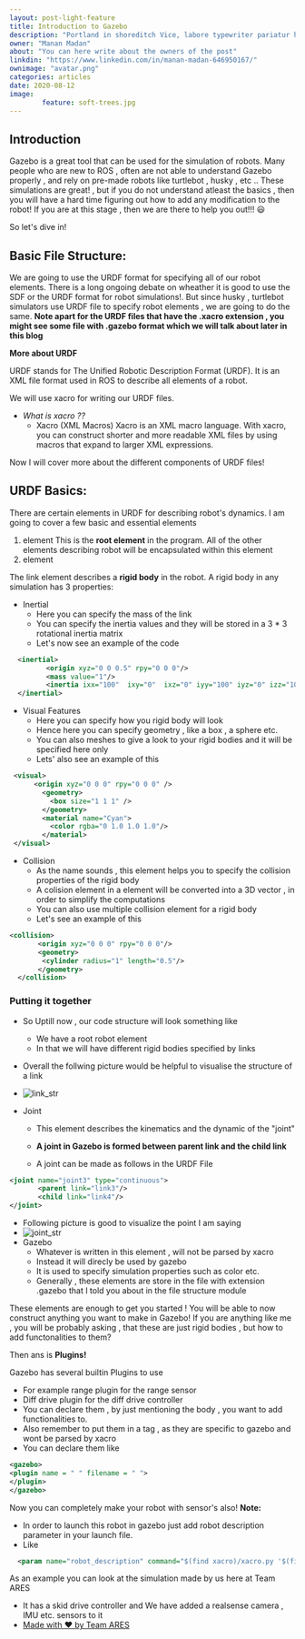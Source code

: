 ```yaml
---
layout: post-light-feature
title: Introduction to Gazebo
description: "Portland in shoreditch Vice, labore typewriter pariatur hoodie fap sartorial Austin. Pinterest literally occupy Schlitz forage."
owner: "Manan Madan"
about: "You can here write about the owners of the post"
linkdin: "https://www.linkedin.com/in/manan-madan-646950167/"
ownimage: "avatar.png"
categories: articles
date: 2020-08-12
image: 
        feature: soft-trees.jpg
---
```

## Introduction

Gazebo is a great tool that can be used for the simulation of robots. Many people who are new to ROS , often are not able to understand Gazebo properly , and rely on pre-made robots like turtlebot , husky , etc .. 
These simulations are great! , but if you do not understand atleast the basics , then you will have a hard time figuring out how to add any modification to the robot!
If you are at this stage , then we are there to help you out!!! :smiley:

So let's dive in!

## Basic File Structure:

We are going to use the URDF format for specifying all of our robot elements.
There is a long ongoing debate on wheather it is good to use the SDF or the URDF format for robot simulations!.
But since husky , turtlebot simulators use URDF file to specify robot elements , we are going to do the same.
**Note apart for the URDF files that have the .xacro extension , you might see some file with .gazebo format which we will talk about later in this blog**

**More about URDF**

URDF stands for The Unified Robotic Description Format (URDF). It is an XML file format used in ROS to describe all elements of a robot. 

We will use xacro for writing our URDF files.

- _What is xacro ??_
  - Xacro (XML Macros) Xacro is an XML macro language. With xacro, you can construct shorter and more readable XML files by using macros that expand to larger XML expressions.

Now I will cover more about the different components of URDF files!

## URDF Basics:

There are certain elements in URDF for describing robot's dynamics.
I am going to cover a few basic and essential elements

1. <robot> element
This is the **root element** in the program. All of the other elements describing robot will be encapsulated within this element
2. <link> element
The link element describes a **rigid body** in the robot.
A rigid body in any simulation has 3 properties:
- Inertial 
  - Here you can specify the mass of the link
  - You can specify the inertia values and they will be stored in a 3 * 3 rotational inertia matrix
  - Let's now see an example of the code

```xml
  <inertial>
         <origin xyz="0 0 0.5" rpy="0 0 0"/>
         <mass value="1"/>
         <inertia ixx="100"  ixy="0"  ixz="0" iyy="100" iyz="0" izz="100" />
  </inertial>
```
- Visual Features
  - Here you can specify how you rigid body will look
  - Hence here you can specify geometry , like a box , a sphere etc.
  - You can also meshes to give a look to your rigid bodies and it will be specified here only
  - Lets' also see an example of this

```xml
 <visual>
      <origin xyz="0 0 0" rpy="0 0 0" />
        <geometry>
          <box size="1 1 1" />
        </geometry>
        <material name="Cyan">
          <color rgba="0 1.0 1.0 1.0"/>
        </material>
 </visual>
```
- Collision
  - As the name sounds , this element helps you to specify the collision properties of the rigid body
  - A colision element in a element will be converted into a 3D vector , in order to simplify the computations
  - You can also use multiple collision element for a rigid body
  - Let's see an example of this
```xml
<collision>
       <origin xyz="0 0 0" rpy="0 0 0"/>
       <geometry>
        <cylinder radius="1" length="0.5"/>
       </geometry>
  </collision>
```
### Putting it together
- So Uptill now , our code structure will look something like
   - We have a root robot element
   - In that we will have different rigid bodies specified by links
- Overall the follwing picture would be helpful to visualise the structure of a link
- ![link_str](http://wiki.ros.org/urdf/XML/link?action=AttachFile&do=get&target=inertial.png)

- Joint
  - This element describes the kinematics and the dynamic of the "joint"
  - **A joint in Gazebo is formed between parent link and the child link**
  
  - A joint can be made as follows in the URDF File
```xml
<joint name="joint3" type="continuous">
       <parent link="link3"/>
       <child link="link4"/>
</joint>
```
  - Following picture is good to visualize the point I am saying
  - ![joint_str](http://wiki.ros.org/urdf/XML/joint?action=AttachFile&do=get&target=joint.png)
- Gazebo
  - Whatever is written in this element , will not be parsed by xacro
  - Instead it will direcly be used by gazebo
  - It is used to specify simulation properties such as color etc.
  - Generally , these elements are store in the file with extension .gazebo that I told you about in the file structure module

These elements are enough to get you started !
You will be able to now construct anything you want to make in Gazebo!
If you are anything like me , you will be probably asking , that these are just rigid bodies , but how to add functonalities to them?

Then ans is **Plugins!**

Gazebo has several builtin Plugins to use
- For example range plugin for the range sensor
- Diff drive plugin for the diff drive controller
- You can declare them , by just mentioning the body , you want to add functionalities to.
- Also remember to put them in a <gazebo> tag , as they are specific to gazebo and wont be parsed by xacro
- You can declare them like
```xml
<gazebo>
<plugin name = " " filename = " ">
</plugin>
</gazebo>
```

Now you can completely make your robot with sensor's also!
**Note:**
- In order to launch this robot in gazebo just add robot description parameter in your launch file.
- Like
```xml
  <param name="robot_description" command="$(find xacro)/xacro.py '$(find fb_description)/urdf/fb.xacro'"/>
```
As an example you can look at the simulation made by us here at Team ARES
- It has a skid drive controller and We have added a realsense camera , IMU etc. sensors to it
- [Made with :heart: by Team ARES](https://github.com/TeamARES/rover-simulation)
